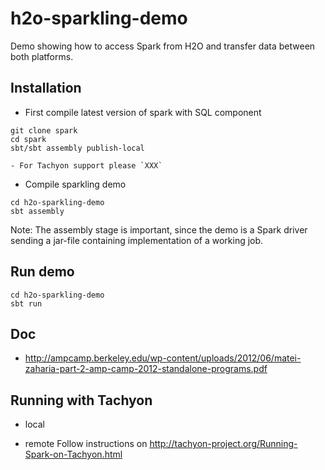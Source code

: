 h2o-sparkling-demo
==================

Demo showing how to access Spark from H2O and transfer data between both platforms.

## Installation

  - First compile latest version of spark with SQL component

```
git clone spark
cd spark
sbt/sbt assembly publish-local
```
    - For Tachyon support please `XXX`
  
  - Compile sparkling demo
```
cd h2o-sparkling-demo
sbt assembly
```

Note: The assembly stage is important, since the demo is a Spark driver sending a jar-file containing implementation of a working job.

## Run demo
```
cd h2o-sparkling-demo
sbt run
```

## Doc

 - http://ampcamp.berkeley.edu/wp-content/uploads/2012/06/matei-zaharia-part-2-amp-camp-2012-standalone-programs.pdf




## Running with Tachyon
 - local


 - remote
  Follow instructions on http://tachyon-project.org/Running-Spark-on-Tachyon.html


